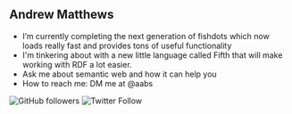 ## Andrew Matthews

- I’m currently completing the next generation of fishdots which now loads really fast and provides tons of useful functionality
- I'm tinkering about with a new little language called Fifth that will make working with RDF a lot easier.
- Ask me about semantic web and how it can help you
- How to reach me: DM me at @aabs

![GitHub followers](https://img.shields.io/github/followers/aabs?style=social)
![Twitter Follow](https://img.shields.io/twitter/follow/aabs?style=social)
